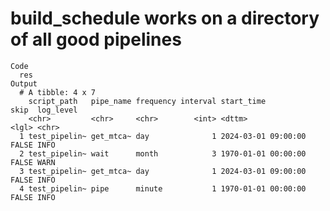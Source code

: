 # build_schedule works on a directory of all good pipelines

    Code
      res
    Output
      # A tibble: 4 x 7
        script_path   pipe_name frequency interval start_time          skip  log_level
        <chr>         <chr>     <chr>        <int> <dttm>              <lgl> <chr>    
      1 test_pipelin~ get_mtca~ day              1 2024-03-01 09:00:00 FALSE INFO     
      2 test_pipelin~ wait      month            3 1970-01-01 00:00:00 FALSE WARN     
      3 test_pipelin~ get_mtca~ day              1 2024-03-01 09:00:00 FALSE INFO     
      4 test_pipelin~ pipe      minute           1 1970-01-01 00:00:00 FALSE INFO     

